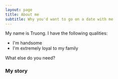 ```yaml
---
layout: page
title: About me
subtitle: Why you'd want to go on a date with me
---
```


My name is Truong. I have the following qualities:

- I'm handsome
- I'm extremely loyal to my family

What else do you need?

### My story

